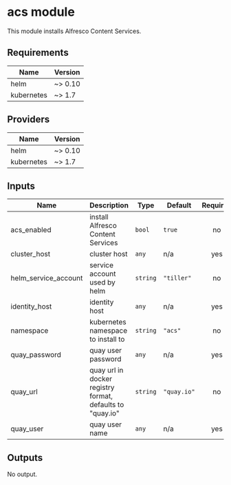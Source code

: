 # acs module

This module installs Alfresco Content Services.

<!-- BEGINNING OF PRE-COMMIT-TERRAFORM DOCS HOOK -->
## Requirements

| Name | Version |
|------|---------|
| helm | ~> 0.10 |
| kubernetes | ~> 1.7 |

## Providers

| Name | Version |
|------|---------|
| helm | ~> 0.10 |
| kubernetes | ~> 1.7 |

## Inputs

| Name | Description | Type | Default | Required |
|------|-------------|------|---------|:--------:|
| acs\_enabled | install Alfresco Content Services | `bool` | `true` | no |
| cluster\_host | cluster host | `any` | n/a | yes |
| helm\_service\_account | service account used by helm | `string` | `"tiller"` | no |
| identity\_host | identity host | `any` | n/a | yes |
| namespace | kubernetes namespace to install to | `string` | `"acs"` | no |
| quay\_password | quay user password | `any` | n/a | yes |
| quay\_url | quay url in docker registry format, defaults to "quay.io" | `string` | `"quay.io"` | no |
| quay\_user | quay user name | `any` | n/a | yes |

## Outputs

No output.

<!-- END OF PRE-COMMIT-TERRAFORM DOCS HOOK -->
